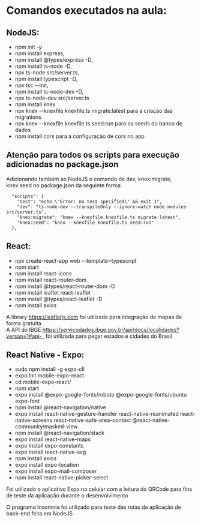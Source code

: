 # Comandos executados na aula:

## NodeJS: 
- npm init -y
- npm install express,
- npm install @types/express -D,
- npm install ts-node -D,
- npx ts-node src/server.ts,
- npm install typescript -D,
- npx tsc --init,
- npm install ts-node-dev -D,
- npx ts-node-dev src/server.ts 
- npm install knex
- npx knex --knexfile knexfile.ts migrate:latest para a criação das migrations
- npx knex --knexfile knexfile.ts seed:run para os seeds do banco de dados
- npm install cors para a configuração de cors no app

## Atenção para todos os scripts para execução adicionadas no package.json

Adicionando também ao NodeJS o comando de dev, knex:migrate, knex:seed no package.json da seguinte forma: 

```
  "scripts": {
    "test": "echo \"Error: no test specified\" && exit 1",
    "dev": "ts-node-dev --transpileOnly --ignore-watch node_modules src/server.ts",
    "knex:migrate": "knex --knexfile knexfile.ts migrate:latest",
    "knex:seed": "knex --knexfile knexfile.ts seed:run"
  },
```

## React: 
- npx create-react-app web --template=typescript
- npm start
- npm install react-icons
- npm install react-router-dom
- npm install @types/react-router-dom -D
- npm install leaflet react-leaflet
- npm install @types/react-leaflet -D
- npm install axios

A library https://leafletjs.com foi utilizada para integração de mapas de forma gratuita  
A API do IBGE https://servicodados.ibge.gov.br/api/docs/localidades?versao=1#api-_ foi utilizada para pegar estados e cidades do Brasil

## React Native - Expo: 
- sudo npm install -g expo-cli
- expo init mobile-expo-react
- cd mobile-expo-react/
- npm start
- expo install @expo-google-fonts/roboto @expo-google-fonts/ubuntu expo-font
- npm install @react-navigation/native
- expo install react-native-gesture-handler react-native-reanimated react-native-screens react-native-safe-area-context @react-native-community/masked-view
- npm install @react-navigation/stack
- expo install react-native-maps
- expo install expo-constants
- expo install react-native-svg
- npm install axios
- expo install expo-location
- expo install expo-mail-composer
- npm install react-native-picker-select

Foi utilizado o aplicativo Expo no celular com a leitura do QRCode para fins de teste da aplicação durante o desenvolvimento

O programa Insomnia foi utilizado para teste das rotas da aplicação de back-end feita em NodeJS
